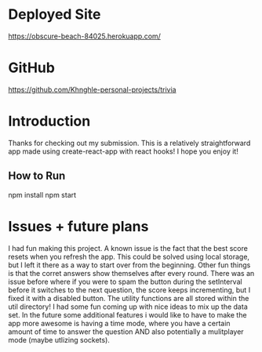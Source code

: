 # Deployed Site
https://obscure-beach-84025.herokuapp.com/ 

# GitHub
https://github.com/Khnghle-personal-projects/trivia 

# Introduction
Thanks for checking out my submission. This is a relatively straightforward app made using create-react-app with react hooks! I hope you enjoy it!

## How to Run 
npm install 
npm start 

# Issues + future plans 
I had fun making this project. A known issue is the fact that the best score resets when you refresh the app. This could be solved using local storage, but I left it there as a way to start over from the beginning. Other fun things is that the corret answers show themselves after every round. There was an issue before where if you were to spam the button during the setInterval before it switches to the next question, the score keeps incrementing, but I fixed it with a disabled button. The utility functions are all stored within the util directory! I had some fun coming up with nice ideas to mix up the data set. In the future some additional features i would like to have to make the app more awesome is having a time mode, where you have a certain amount of time to answer the question AND also potentially a mulitplayer mode (maybe utlizing sockets).

